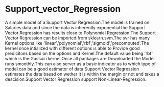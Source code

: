 # Support_vector_Regression
A simple model of a Support Vector Regression.The model is trained on Salaries data and since the data is inherently exponential the Support Vector Regression has results close to Polynomial Regression.The Support Vector Regression can be imported from sklearn.svm.The svr has many Kernel options like 'linear','polynomial','rbf','sigmoid','precomputed'.The kernel once intialized with different options is able to Provide good predicitons based on the options and Kernel.The default value being 'rbf' which is the Gassuin kernel.Once all packages are Downloaded the Model runs smoothly.This can also server as a basic indicator as to which type of model can  be a good estimator of data.Support Vector Regression estimates the data baesd on wether it is within the margin or not and takes a descision.Support Vector Regression support Non-Linear-Regression.


